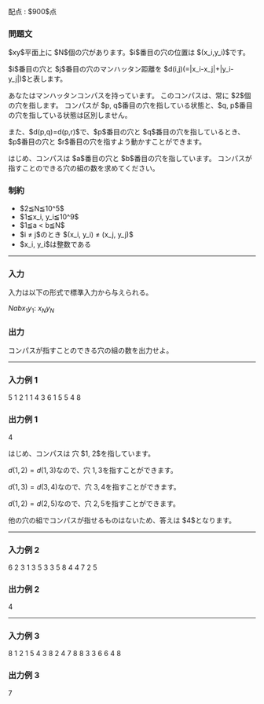 
<div>

<span>

<span>

<p>
配点 : $900$点
</p>

<div>

<section>

### **問題文**

<p>
$xy$平面上に $N$個の穴があります。$i$番目の穴の位置は $(x_i,y_i)$です。
</p>

<p>
$i$番目の穴と $j$番目の穴のマンハッタン距離を $d(i,j)(=|x_i-x_j|+|y_i-y_j|)$と表します。
</p>

<p>
あなたはマンハッタンコンパスを持っています。
このコンパスは、常に $2$個の穴を指します。
コンパスが $p, q$番目の穴を指している状態と、$q, p$番目の穴を指している状態は区別しません。
</p>

<p>
また、$d(p,q)=d(p,r)$で、$p$番目の穴と $q$番目の穴を指しているとき、$p$番目の穴と $r$番目の穴を指すよう動かすことができます。
</p>

<p>
はじめ、コンパスは $a$番目の穴と $b$番目の穴を指しています。
コンパスが指すことのできる穴の組の数を求めてください。
</p>

</section>

</div>

<div>

<section>

### **制約**

<ul>

<li>
$2≦N≦10^5$
</li>

<li>
$1≦x_i, y_i≦10^9$
</li>

<li>
$1≦a < b≦N$
</li>

<li>
$i ≠ j$のとき $(x_i, y_i) ≠ (x_j, y_j)$
</li>

<li>
$x_i, y_i$は整数である
</li>

</ul>

</section>

</div>

---

<div>

<div>

<section>

### **入力**

<p>
入力は以下の形式で標準入力から与えられる。
</p>

<div>

$N$$a$$b$$x_1$$y_1$:
$x_N$$y_N$
</div>

</section>

</div>

<div>

<section>

### **出力**

<p>
コンパスが指すことのできる穴の組の数を出力せよ。
</p>

</section>

</div>

</div>

---

<div>

<section>

### **入力例 1**

<div>

5 1 2
1 1
4 3
6 1
5 5
4 8

</div>

</section>

</div>

<div>

<section>

### **出力例 1**

<div>

4

</div>

<p>
はじめ、コンパスは 穴 $1, 2$を指しています。

$d(1,2) = d(1,3)$なので、穴 $1, 3$を指すことができます。

$d(1,3) = d(3,4)$なので、穴 $3, 4$を指すことができます。

$d(1,2) = d(2,5)$なので、穴 $2, 5$を指すことができます。
</p>

<p>
他の穴の組でコンパスが指せるものはないため、答えは $4$となります。
</p>

</section>

</div>

---

<div>

<section>

### **入力例 2**

<div>

6 2 3
1 3
5 3
3 5
8 4
4 7
2 5

</div>

</section>

</div>

<div>

<section>

### **出力例 2**

<div>

4

</div>

</section>

</div>

---

<div>

<section>

### **入力例 3**

<div>

8 1 2
1 5
4 3
8 2
4 7
8 8
3 3
6 6
4 8

</div>

</section>

</div>

<div>

<section>

### **出力例 3**

<div>

7

</div>

</section>

</div>

</span>

</span>

</div>
